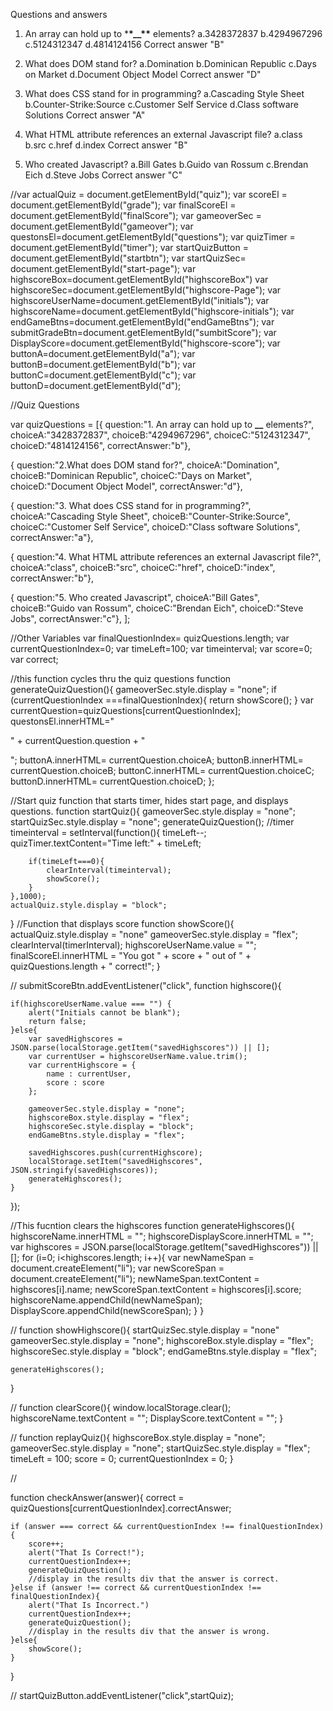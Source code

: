 Questions and answers

1. An array can hold up to \***\*\_\_\*\*** elements?
   a.3428372837
   b.4294967296
   c.5124312347
   d.4814124156
   Correct answer "B"

2. What does DOM stand for?
   a.Domination
   b.Dominican Republic
   c.Days on Market
   d.Document Object Model
   Correct answer "D"
3. What does CSS stand for in programming?
   a.Cascading Style Sheet
   b.Counter-Strike:Source
   c.Customer Self Service
   d.Class software Solutions
   Correct answer "A"
4. What HTML attribute references an external Javascript file?
   a.class
   b.src
   c.href
   d.index
   Correct answer "B"
5. Who created Javascript?
   a.Bill Gates
   b.Guido van Rossum
   c.Brendan Eich
   d.Steve Jobs
   Correct answer "C"

//var actualQuiz = document.getElementById("quiz");
var scoreEl = document.getElementById("grade");
var finalScoreEl = document.getElementById("finalScore");
var gameoverSec = document.getElementById("gameover");
var questonsEl=document.getElementById("questions");
var quizTimer = document.getElementById("timer");
var startQuizButton = document.getElementById("startbtn");
var startQuizSec= document.getElementById("start-page");
var highscoreBox=document.getElementById("highscoreBox")
var highscoreSec=document.getElementById("highscore-Page");
var highscoreUserName=document.getElementById("initials");
var highscoreName=document.getElementById("highscore-initials");
var endGameBtns=document.getElementById("endGameBtns");
var submitGradeBtn=document.getElementById("sumbitScore");
var DisplayScore=document.getElementById("highscore-score");
var buttonA=document.getElementById("a");
var buttonB=document.getElementById("b");
var buttonC=document.getElementById("c");
var buttonD=document.getElementById("d");

//Quiz Questions

var quizQuestions = [{
question:"1. An array can hold up to ****\_\_**** elements?",
choiceA:"3428372837",
choiceB:"4294967296",
choiceC:"5124312347",
choiceD:"4814124156",
correctAnswer:"b"},

{
question:"2.What does DOM stand for?",
choiceA:"Domination",
choiceB:"Dominican Republic",
choiceC:"Days on Market",
choiceD:"Document Object Model",
correctAnswer:"d"},

{
question:"3. What does CSS stand for in programming?",
choiceA:"Cascading Style Sheet",
choiceB:"Counter-Strike:Source",
choiceC:"Customer Self Service",
choiceD:"Class software Solutions",
correctAnswer:"a"},

{
question:"4. What HTML attribute references an external Javascript file?",
choiceA:"class",
choiceB:"src",
choiceC:"href",
choiceD:"index",
correctAnswer:"b"},

{
question:"5. Who created Javascript",
choiceA:"Bill Gates",
choiceB:"Guido van Rossum",
choiceC:"Brendan Eich",
choiceD:"Steve Jobs",
correctAnswer:"c"},
];

//Other Variables
var finalQuestionIndex= quizQuestions.length;
var currentQuestionIndex=0;
var timeLeft=100;
var timeinterval;
var score=0;
var correct;

//this function cycles thru the quiz questions
function generateQuizQuestion(){
gameoverSec.style.display = "none";
if (currentQuestionIndex ===finalQuestionIndex){
return showScore();
}
var currentQuestion=quizQuestions[currentQuestionIndex];
questonsEl.innerHTML="<p>" + currentQuestion.question + "</p>";
buttonA.innerHTML= currentQuestion.choiceA;
buttonB.innerHTML= currentQuestion.choiceB;
buttonC.innerHTML= currentQuestion.choiceC;
buttonD.innerHTML= currentQuestion.choiceD;
};

//Start quiz function that starts timer, hides start page, and displays questions.
function startQuiz(){
gameoverSec.style.display = "none";
startQuizSec.style.display = "none";
generateQuizQuestion();
//timer
timeinterval = setInterval(function(){
timeLeft--;
quizTimer.textContent="Time left:" + timeLeft;

        if(timeLeft===0){
            clearInterval(timeinterval);
            showScore();
        }
    },1000);
    actualQuiz.style.display = "block";

}
//Function that displays score
function showScore(){
actualQuiz.style.display = "none"
gameoverSec.style.display = "flex";
clearInterval(timerInterval);
highscoreUserName.value = "";
finalScoreEl.innerHTML = "You got " + score + " out of " + quizQuestions.length + " correct!";
}

//
submitScoreBtn.addEventListener("click", function highscore(){

    if(highscoreUserName.value === "") {
        alert("Initials cannot be blank");
        return false;
    }else{
        var savedHighscores = JSON.parse(localStorage.getItem("savedHighscores")) || [];
        var currentUser = highscoreUserName.value.trim();
        var currentHighscore = {
            name : currentUser,
            score : score
        };

        gameoverSec.style.display = "none";
        highscoreBox.style.display = "flex";
        highscoreSec.style.display = "block";
        endGameBtns.style.display = "flex";

        savedHighscores.push(currentHighscore);
        localStorage.setItem("savedHighscores", JSON.stringify(savedHighscores));
        generateHighscores();
    }

});

//This fucntion clears the highscores
function generateHighscores(){
highscoreName.innerHTML = "";
highscoreDisplayScore.innerHTML = "";
var highscores = JSON.parse(localStorage.getItem("savedHighscores")) || [];
for (i=0; i<highscores.length; i++){
var newNameSpan = document.createElement("li");
var newScoreSpan = document.createElement("li");
newNameSpan.textContent = highscores[i].name;
newScoreSpan.textContent = highscores[i].score;
highscoreName.appendChild(newNameSpan);
DisplayScore.appendChild(newScoreSpan);
}
}

//
function showHighscore(){
startQuizSec.style.display = "none"
gameoverSec.style.display = "none";
highscoreBox.style.display = "flex";
highscoreSec.style.display = "block";
endGameBtns.style.display = "flex";

    generateHighscores();

}

//
function clearScore(){
window.localStorage.clear();
highscoreName.textContent = "";
DisplayScore.textContent = "";
}

//
function replayQuiz(){
highscoreBox.style.display = "none";
gameoverSec.style.display = "none";
startQuizSec.style.display = "flex";
timeLeft = 100;
score = 0;
currentQuestionIndex = 0;
}

//

function checkAnswer(answer){
correct = quizQuestions[currentQuestionIndex].correctAnswer;

    if (answer === correct && currentQuestionIndex !== finalQuestionIndex){
        score++;
        alert("That Is Correct!");
        currentQuestionIndex++;
        generateQuizQuestion();
        //display in the results div that the answer is correct.
    }else if (answer !== correct && currentQuestionIndex !== finalQuestionIndex){
        alert("That Is Incorrect.")
        currentQuestionIndex++;
        generateQuizQuestion();
        //display in the results div that the answer is wrong.
    }else{
        showScore();
    }

}

//
startQuizButton.addEventListener("click",startQuiz);
